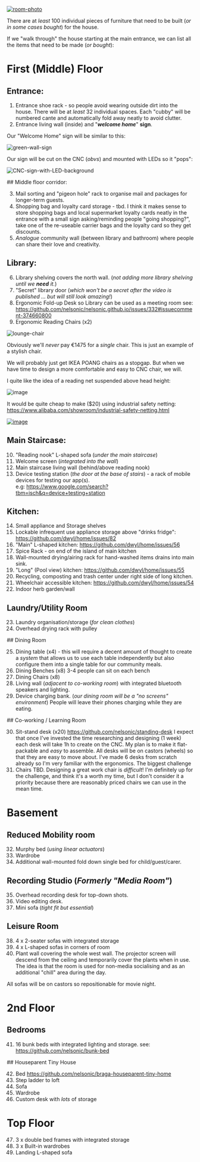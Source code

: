 [![room-photo](https://user-images.githubusercontent.com/194400/64476686-205a6d80-d18a-11e9-8a62-dfc87ffc3371.jpeg)](https://unsplash.com/search/photos/furniture)

There are at _least_ 100 individual pieces of furniture
that need to be built (_or in some cases bought_) for the house.


If we "walk through" the house starting at the main entrance,
we can list all the items that need to be made (_or bought_):

# First (Middle) Floor

## Entrance:
1. Entrance shoe rack - so people avoid wearing outside dirt into the house.
There will be at _least_ 32 individual spaces.
Each "cubby" will be numbered cante
and automatically fold away neatly to avoid clutter.
2. Entrance living wall (inside) and "***welcome home***" **sign**.

Our "Welcome Home" sign will be similar to this:

![green-wall-sign](https://user-images.githubusercontent.com/194400/64479096-f31db780-d1a9-11e9-8986-0008fd87a531.png)

Our sign will be cut on the CNC (_obvs_) and mounted with LEDs so it "pops":

![CNC-sign-with-LED-background](https://user-images.githubusercontent.com/194400/64484188-93092e80-d206-11e9-9338-5cefe396b1dd.png)


## Middle floor corridor:

3. Mail sorting and "pigeon hole" rack
to organise mail and packages for longer-term guests.
4. Shopping bag and loyalty card storage - tbd.
I think it makes sense
to store shopping bags and local supermarket loyalty cards
neatly in the entrance with a small sign asking/reminding people
"going shopping?", take one of the re-useable carrier bags
and the loyalty card so they get discounts.
5. _Analogue_ community wall (between library and bathroom)
where people can share their love and creativity.



## Library:

6. Library shelving covers the north wall.
(_not adding more library shelving until we **need** it._)
7. "Secret" library door (_which won't be a secret after the video is published ... but will still look amazing!_)
8. Ergonomic Fold-up Desk so Library can be used as a meeting room
see: https://github.com/nelsonic/nelsonic.github.io/issues/332#issuecomment-374660800
9. Ergonomic Reading Chairs (x2)

![lounge-chair](https://user-images.githubusercontent.com/194400/64484595-81c32080-d20c-11e9-92c3-8cf461deddd6.png)

Obviously we'll _never_ pay €1475 for a _single_ chair.
This is just an example of a stylish chair.

We will probably just get IKEA POANG chairs as a stopgap.
But when we have time to design a more comfortable and easy to CNC chair,
we will.

I quite like the idea of a reading net suspended above head height:

![image](https://user-images.githubusercontent.com/194400/65343727-9e2c6900-dbcd-11e9-90a3-8ca1f5586dcc.png)

It would be quite cheap to make ($20) using industrial safety netting:
https://www.alibaba.com/showroom/industrial-safety-netting.html

[![image](https://user-images.githubusercontent.com/194400/65343883-13983980-dbce-11e9-816c-53580602f703.png)](https://www.alibaba.com/product-detail/excellent-quality-dustproof-double-braided-polyester_60699600372.html)


## Main Staircase:

10. "Reading nook" L-shaped sofa (_under the main staircase_)
9. Welcome screen (_integrated into the wall_)
10. Main staircase living wall (behind/above reading nook)
11. Device testing station (_the door at the base of stairs_) - a rack of mobile devices for testing our app(s). <br />
e.g: https://www.google.com/search?tbm=isch&q=device+testing+station

## Kitchen:

14. Small appliance and Storage shelves
15. Lockable infrequent use appliance storage above "drinks fridge":
https://github.com/dwyl/home/issues/82
14. "Main" L-shaped kitchen: https://github.com/dwyl/home/issues/56
15. Spice Rack - on end of the island of main kitchen
16. Wall-mounted drying/airing rack for hand-washed items drains into main sink.
17. "Long" (Pool view) kitchen: https://github.com/dwyl/home/issues/55
18. Recycling, composting and trash center under right side of long kitchen.
19. Wheelchair accessible kitchen: https://github.com/dwyl/home/issues/54
20. Indoor herb garden/wall

## Laundry/Utility Room

23. Laundry organisation/storage (_for clean clothes_)
24. Overhead drying rack with pulley

## Dining Room

25. Dining table (x4) - this will require a decent amount of thought
to create a _system_ that allows us to use each table independently
but also configure them into a single table for our community meals.
26. Dining Benches (x8) 3-4 people can sit on each bench
27. Dining Chairs (x8)
28. Living wall (_adjacent to co-working room_) with integrated bluetooth speakers and lighting.
29. Device charging bank. (_our dining room will be a "no screens" environment_) People will leave their phones charging while they are eating.


## Co-working / Learning Room

30. Sit-stand desk (x20) https://github.com/nelsonic/standing-desk
I expect that once I've invested the time researching and designing (1 week)
each desk will take 1h to create on the CNC.
My plan is to make it flat-packable and _easy_ to assemble.
All desks will be on castors (wheels) so that they are easy to move about.
I've made 6 desks from scratch already
so I'm very familiar with the ergonomics.
The biggest challenge
31. Chairs TBD. Designing a great work chair is _difficult_!
I'm definitely up for the challenge, and think it's a worth my time,
but I don't consider it a priority
because there are reasonably priced chairs
we can use in the mean time.


# Basement

## Reduced Mobility room

32. Murphy bed (_using linear actuators_)
2. Wardrobe
3. Additional wall-mounted fold down single bed for child/guest/carer.


## Recording Studio (_Formerly "Media Room"_)

35. Overhead recording desk for top-down shots.
2. Video editing desk.
3. Mini sofa (_tight fit but essential_)

## Leisure Room

38. 4 x 2-seater sofas with integrated storage
2. 4 x L-shaped sofas in corners of room
3. Plant wall covering the whole west wall.
The projector screen will descend from the ceiling
and temporarily cover the plants when in use.
The idea is that the room is used for non-media socialising
and as an additional "chill" area during the day.

All sofas will be on castors so repositionable for movie night.

# 2nd Floor

## Bedrooms

41. 16 bunk beds with integrated lighting and storage.
see: https://github.com/nelsonic/bunk-bed

## Houseparent Tiny House

42. Bed https://github.com/nelsonic/braga-houseparent-tiny-home
2. Step ladder to loft
3. Sofa
4. Wardrobe
5. Custom desk with _lots_ of storage



# Top Floor

47. 3 x double bed frames with integrated storage
43. 3 x Built-in wardrobes
45. Landing L-shaped sofa
